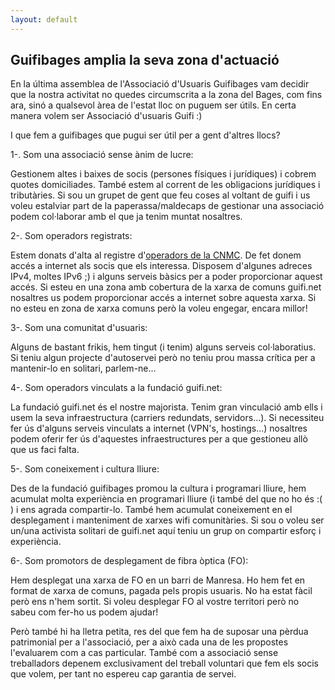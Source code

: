 ```yaml
---
layout: default
---
```

## Guifibages amplia la seva zona d'actuació

En la última assemblea de l'Associació d'Usuaris Guifibages vam decidir que la nostra activitat no quedes circumscrita a la zona del Bages, com fins ara, sinó a qualsevol àrea de l'estat lloc on puguem ser útils. En certa manera volem ser Associació d'usuaris Guifi :)

I que fem a guifibages que pugui ser útil per a gent d'altres llocs?

1-. Som una associació sense ànim de lucre:

Gestionem altes i baixes de socis (persones físiques i jurídiques) i cobrem quotes domiciliades. També estem al corrent de les obligacions jurídiques i tributàries. Si sou un grupet de gent que feu coses al voltant de guifi i us voleu estalviar part de la paperassa/maldecaps de gestionar una associació podem col·laborar amb el que ja tenim muntat nosaltres.
    
2-. Som operadors registrats:

Estem donats d'alta al registre d'[operadors de la CNMC](https://numeracionyoperadores.cnmc.es/operadores/G-65589004?p=operadores). De fet donem accés a internet als socis que els interessa. Disposem d'algunes adreces IPv4, moltes IPv6 ;) i alguns serveis bàsics per a poder proporcionar aquest accés. Si esteu en una zona amb cobertura de la xarxa de comuns guifi.net nosaltres us podem proporcionar accés a internet sobre aquesta xarxa. Si no esteu en zona de xarxa comuns però la voleu engegar, encara millor!
    
3-. Som una comunitat d'usuaris:

Alguns de bastant frikis, hem tingut (i tenim) alguns serveis col·laboratius. Si teniu algun projecte d'autoservei però no teniu prou massa crítica per a mantenir-lo en solitari, parlem-ne...
    
4-. Som operadors vinculats a la fundació guifi.net:

La fundació guifi.net és el nostre majorista. Tenim gran vinculació amb ells i usem la seva infraestructura (carriers redundats, servidors...). Si necessiteu fer ús d'alguns serveis vinculats a internet (VPN's, hostings...) nosaltres podem oferir fer ús d'aquestes infraestructures per a que gestioneu allò que us faci falta.
    
5-. Som coneixement i cultura lliure:

Des de la fundació guifibages promou la cultura i programari lliure, hem acumulat molta experiència en programari lliure (i també del que no ho és :( ) i ens agrada compartir-lo. També hem acumulat coneixement en el desplegament i manteniment de xarxes wifi comunitàries. Si sou o voleu ser un/una activista solitari de guifi.net aquí teniu un grup on compartir esforç i experiència.
    
6-. Som promotors de desplegament de fibra òptica (FO):

Hem desplegat una xarxa de FO en un barri de Manresa. Ho hem fet en format de xarxa de comuns, pagada pels propis usuaris. No ha estat fàcil però ens n'hem sortit. Si voleu desplegar FO al vostre territori però no sabeu com fer-ho us podem ajudar!
    
Però també hi ha lletra petita, res del que fem ha de suposar una pèrdua patrimonial per a l'associació, per a això cada una de les propostes l'evaluarem com a cas particular. També com a associació sense treballadors depenem exclusivament del treball voluntari que fem els socis que volem, per tant no espereu cap garantia de servei.
